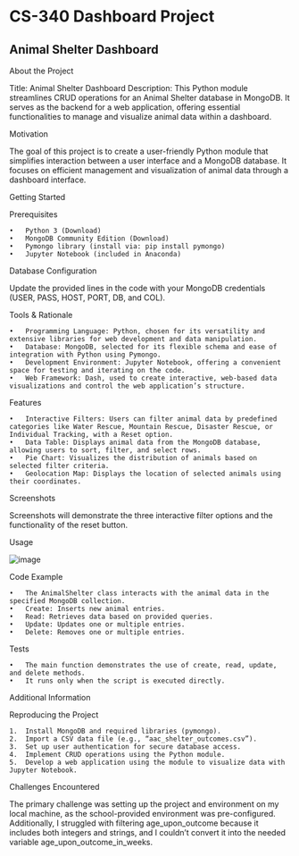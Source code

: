 # CS-340 Dashboard Project

## Animal Shelter Dashboard

About the Project

Title: Animal Shelter Dashboard
Description:
This Python module streamlines CRUD operations for an Animal Shelter database in MongoDB. It serves as the backend for a web application, offering essential functionalities to manage and visualize animal data within a dashboard.

Motivation

The goal of this project is to create a user-friendly Python module that simplifies interaction between a user interface and a MongoDB database. It focuses on efficient management and visualization of animal data through a dashboard interface.

Getting Started

Prerequisites

	•	Python 3 (Download)
	•	MongoDB Community Edition (Download)
	•	Pymongo library (install via: pip install pymongo)
	•	Jupyter Notebook (included in Anaconda)

Database Configuration

Update the provided lines in the code with your MongoDB credentials (USER, PASS, HOST, PORT, DB, and COL).

Tools & Rationale

	•	Programming Language: Python, chosen for its versatility and extensive libraries for web development and data manipulation.
	•	Database: MongoDB, selected for its flexible schema and ease of integration with Python using Pymongo.
	•	Development Environment: Jupyter Notebook, offering a convenient space for testing and iterating on the code.
	•	Web Framework: Dash, used to create interactive, web-based data visualizations and control the web application’s structure.

Features

	•	Interactive Filters: Users can filter animal data by predefined categories like Water Rescue, Mountain Rescue, Disaster Rescue, or Individual Tracking, with a Reset option.
	•	Data Table: Displays animal data from the MongoDB database, allowing users to sort, filter, and select rows.
	•	Pie Chart: Visualizes the distribution of animals based on selected filter criteria.
	•	Geolocation Map: Displays the location of selected animals using their coordinates.

Screenshots

Screenshots will demonstrate the three interactive filter options and the functionality of the reset button.

Usage

![image](https://github.com/user-attachments/assets/41b710a8-072a-4732-ac17-ae423d5d356c)


Code Example

	•	The AnimalShelter class interacts with the animal data in the specified MongoDB collection.
	•	Create: Inserts new animal entries.
	•	Read: Retrieves data based on provided queries.
	•	Update: Updates one or multiple entries.
	•	Delete: Removes one or multiple entries.

Tests

	•	The main function demonstrates the use of create, read, update, and delete methods.
	•	It runs only when the script is executed directly.

Additional Information

Reproducing the Project

	1.	Install MongoDB and required libraries (pymongo).
	2.	Import a CSV data file (e.g., “aac_shelter_outcomes.csv”).
	3.	Set up user authentication for secure database access.
	4.	Implement CRUD operations using the Python module.
	5.	Develop a web application using the module to visualize data with Jupyter Notebook.

Challenges Encountered

The primary challenge was setting up the project and environment on my local machine, as the school-provided environment was pre-configured. Additionally, I struggled with filtering age_upon_outcome because it includes both integers and strings, and I couldn’t convert it into the needed variable age_upon_outcome_in_weeks.
